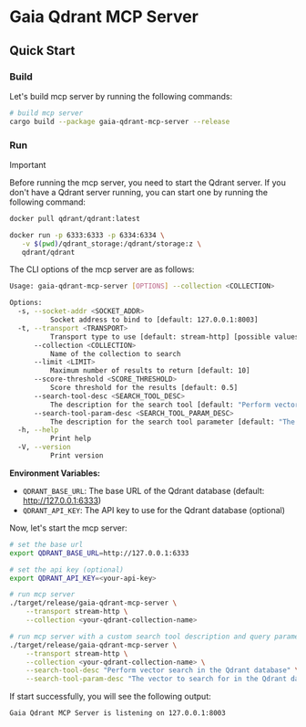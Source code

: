 # Gaia Qdrant MCP Server

## Quick Start

### Build

Let's build mcp server by running the following commands:

```bash
# build mcp server
cargo build --package gaia-qdrant-mcp-server --release
```

### Run

> [!IMPORTANT]
>
> Before running the mcp server, you need to start the Qdrant server. If you don't have a Qdrant server running, you can start one by running the following command:
>
> ```bash
> docker pull qdrant/qdrant:latest
>
> docker run -p 6333:6333 -p 6334:6334 \
>    -v $(pwd)/qdrant_storage:/qdrant/storage:z \
>    qdrant/qdrant
> ```
>

The CLI options of the mcp server are as follows:

```bash
Usage: gaia-qdrant-mcp-server [OPTIONS] --collection <COLLECTION>

Options:
  -s, --socket-addr <SOCKET_ADDR>
          Socket address to bind to [default: 127.0.0.1:8003]
  -t, --transport <TRANSPORT>
          Transport type to use [default: stream-http] [possible values: stdio, sse, stream-http]
      --collection <COLLECTION>
          Name of the collection to search
      --limit <LIMIT>
          Maximum number of results to return [default: 10]
      --score-threshold <SCORE_THRESHOLD>
          Score threshold for the results [default: 0.5]
      --search-tool-desc <SEARCH_TOOL_DESC>
          The description for the search tool [default: "Perform vector search in the Qdrant database"]
      --search-tool-param-desc <SEARCH_TOOL_PARAM_DESC>
          The description for the search tool parameter [default: "The vector to search for in the Qdrant database"]
  -h, --help
          Print help
  -V, --version
          Print version
```

**Environment Variables:**

- `QDRANT_BASE_URL`: The base URL of the Qdrant database (default: http://127.0.0.1:6333)
- `QDRANT_API_KEY`: The API key to use for the Qdrant database (optional)

Now, let's start the mcp server:

```bash
# set the base url
export QDRANT_BASE_URL=http://127.0.0.1:6333

# set the api key (optional)
export QDRANT_API_KEY=<your-api-key>

# run mcp server
./target/release/gaia-qdrant-mcp-server \
    --transport stream-http \
    --collection <your-qdrant-collection-name>

# run mcp server with a custom search tool description and query parameter description
./target/release/gaia-qdrant-mcp-server \
    --transport stream-http \
    --collection <your-qdrant-collection-name> \
    --search-tool-desc "Perform vector search in the Qdrant database" \
    --search-tool-param-desc "The vector to search for in the Qdrant database"
```

If start successfully, you will see the following output:

```bash
Gaia Qdrant MCP Server is listening on 127.0.0.1:8003
```

